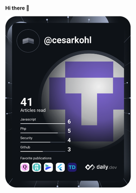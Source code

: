 ### Hi there 👋

<!--
**cesarkohl-voxie/cesarkohl-voxie** is a ✨ _special_ ✨ repository because its `README.md` (this file) appears on your GitHub profile.

Here are some ideas to get you started:

- 🔭 I’m currently working on ...
- 🌱 I’m currently learning ...
- 👯 I’m looking to collaborate on ...
- 🤔 I’m looking for help with ...
- 💬 Ask me about ...
- 📫 How to reach me: ...
- 😄 Pronouns: ...
- ⚡ Fun fact: ...
-->

<a href="https://app.daily.dev/cesarkohl"><img src="https://github.com/cesarkohl-voxie/cesarkohl-voxie/blob/main/devcard.svg" width="400" alt="Cesar Kohl's Dev Card"/></a>
